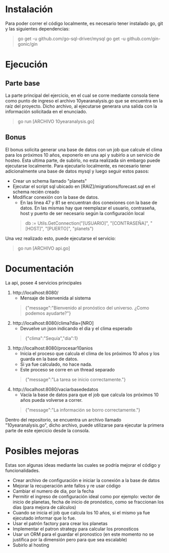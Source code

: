 # Instalación

Para poder correr el código localmente, es necesario tener instalado go, git y las siguientes dependencias:
> go get -u github.com/go-sql-driver/mysql
> go get -u github.com/gin-gonic/gin

# Ejecución

## Parte base

La parte principal del ejercicio, en el cual se corre mediante consola tiene como punto de ingreso el archivo 10yearanalysis.go que se encuentra en la raíz del proyecto. Dicho archivo, al ejecutarse generara una salida con la información solicitada en el enunciado.
> go run [ARCHIVO 10yearanalysis.go]

## Bonus

El bonus solicita generar una base de datos con un job que calcule el clima para los próximos 10 años, exponerlo en una api y subirlo a un servicio de hosteo. Esta ultima parte, de subirlo, no esta realizada sin embargo puede ejecutarse localmente.
Para ejecutarlo localmente, es necesario tener adicionalmente una base de datos mysql y luego seguir estos pasos:
* Crear un schema llamado "planets"
* Ejecutar el script sql ubicado en [RAIZ]/migrations/forecast.sql en el schema recién creado
* Modificar conexión con la base de datos.
	* En las linea 47 y 81 se encuentran dos conexiones con la base de datos. En las mismas hay que reemplazar el usuario, contraseña, host y puerto de ser necesario según la configuración local
	>db := Utils.GetConnection("[USUARIO]", "[CONTRASEÑA]", "[HOST]", "[PUERTO]", "planets")

Una vez realizado esto, puede ejecutarse el servicio:
> go run [ARCHIVO api.go]


# Documentación

La api, posee 4 servicios principales

1. http://localhost:8080/
	* Mensaje de bienvenida al sistema
	> {"message":"Bienvenido al pronóstico del universo. ¿Como podemos ayudarte?"}
1. http://localhost:8080/clima?dia=[NRO]
	* Devuelve un json indicando el dia y el clima esperado
	> {"clima":"Sequía","dia":1}
1. http://localhost:8080/procesar10anios
	* Inicia el proceso que calcula el clima de los próximos 10 años y los guarda en la base de datos.
	* Si ya fue calculado, no hace nada.
	* Este proceso se corre en un thread separado
	> {"message":"La tarea se inicio correctamente."}
1. http://localhost:8080/vaciarbasededatos
	* Vacía la base de datos para que el job que calcula los próximos 10 años pueda volverse a correr.
	> {"message":"La información se borro correctamente."}

Dentro del repositorio, se encuentra un archivo llamado "10yearanalysis.go", dicho archivo, puede utilizarse para ejecutar la primera parte de este ejercicio desde la consola.

# Posibles mejoras

Estas son algunas ideas mediante las cuales se podría mejorar el código y funcionalidades.

* Crear archivo de configuración e iniciar la conexión a la base de datos
* Mejorar la recuperación ante fallos y re usar código
* Cambiar el numero de día, por la fecha
* Permitir el ingreso de configuración ideal como por ejemplo: vector de inicio de planetas, fecha de inicio de pronóstico, como se fraccionan los días (para mejora de cálculos)
* Cuando se inicia el job que calcula los 10 años, si el mismo ya fue ejecutado informar que lo fue.
* Usar el patrón factory para crear los planetas
* Implementar el patron strategy para calcular los pronosticos
* Usar un ORM para el guardar el pronostico (en este momento no se justifica por la dimensión pero para que sea escalable)
* Subirlo al hosting
